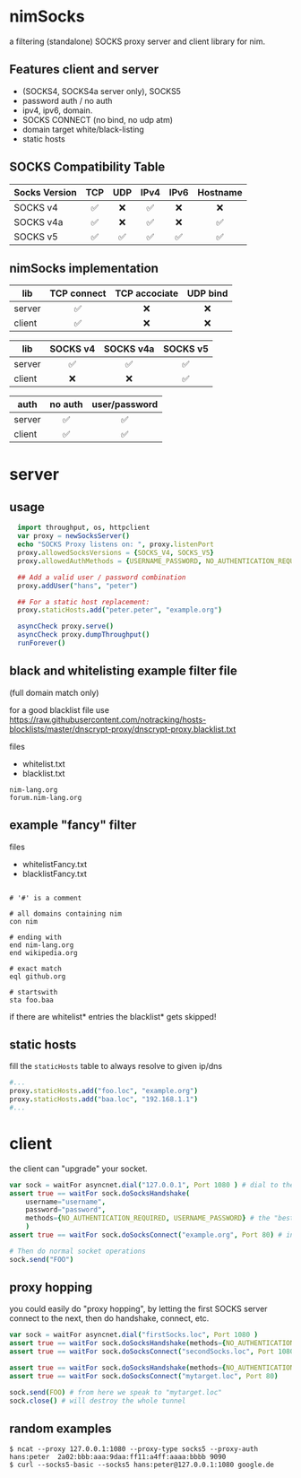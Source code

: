# nimSocks
a filtering (standalone) SOCKS proxy server and client library for nim.

## Features client and server
- (SOCKS4, SOCKS4a server only), SOCKS5 
- password auth / no auth
- ipv4, ipv6, domain.
- SOCKS CONNECT (no bind, no udp atm)
- domain target white/black-listing
- static hosts

## SOCKS Compatibility Table

| Socks Version | TCP | UDP | IPv4 | IPv6 | Hostname |
| --- | :---: | :---: | :---: | :---: | :---: |
| SOCKS v4 | ✅ | ❌ | ✅ | ❌ | ❌ |
| SOCKS v4a | ✅ | ❌ | ✅ | ❌ | ✅ |
| SOCKS v5 | ✅ | ✅ | ✅ | ✅ | ✅ |

## nimSocks implementation
| lib | TCP connect | TCP accociate | UDP bind |
| --- | :---: | :---: | :---: |
|server | ✅ | ❌ | ❌ |
|client | ✅ | ❌ | ❌ |

| lib | SOCKS v4 | SOCKS v4a | SOCKS v5 |
| --- | :---: | :---: | :---: |
|server | ✅ | ✅ | ✅ |
|client | ❌ | ❌ | ✅ |

| auth | no auth | user/password |
| --- | :---: | :---: |
|server | ✅ | ✅ |
|client | ✅ | ✅ |


# server
## usage

```nim
  import throughput, os, httpclient
  var proxy = newSocksServer()
  echo "SOCKS Proxy listens on: ", proxy.listenPort
  proxy.allowedSocksVersions = {SOCKS_V4, SOCKS_V5}
  proxy.allowedAuthMethods = {USERNAME_PASSWORD, NO_AUTHENTICATION_REQUIRED}

  ## Add a valid user / password combination
  proxy.addUser("hans", "peter")

  ## For a static host replacement:
  proxy.staticHosts.add("peter.peter", "example.org")

  asyncCheck proxy.serve()
  asyncCheck proxy.dumpThroughput()
  runForever()
```

## black and whitelisting example filter file 
(full domain match only)

for a good blacklist file use
https://raw.githubusercontent.com/notracking/hosts-blocklists/master/dnscrypt-proxy/dnscrypt-proxy.blacklist.txt

files 
- whitelist.txt
- blacklist.txt


```
nim-lang.org
forum.nim-lang.org
```


## example "fancy" filter 

files 
- whitelistFancy.txt
- blacklistFancy.txt


```

# '#' is a comment

# all domains containing nim
con nim

# ending with
end nim-lang.org
end wikipedia.org

# exact match
eql github.org

# startswith
sta foo.baa
```

if there are whitelist* entries
the blacklist* gets skipped!


## static hosts
fill the `staticHosts` table to always resolve to given ip/dns

```nim
#...
proxy.staticHosts.add("foo.loc", "example.org")
proxy.staticHosts.add("baa.loc", "192.168.1.1")
#...
```

# client
the client can "upgrade" your socket.

```nim
var sock = waitFor asyncnet.dial("127.0.0.1", Port 1080 ) # dial to the socks server 
assert true == waitFor sock.doSocksHandshake(
    username="username", 
    password="password", 
    methods={NO_AUTHENTICATION_REQUIRED, USERNAME_PASSWORD} # the "best" auth supported gets choosen by the server!
    ) 
assert true == waitFor sock.doSocksConnect("example.org", Port 80) # instruct the proxy to connect to target host (by tcp)

# Then do normal socket operations
sock.send("FOO")
```

## proxy hopping
you could easily do "proxy hopping", 
by letting the first SOCKS server connect to the next,
then do handshake, connect, etc.


```nim
var sock = waitFor asyncnet.dial("firstSocks.loc", Port 1080 )
assert true == waitFor sock.doSocksHandshake(methods={NO_AUTHENTICATION_REQUIRED})
assert true == waitFor sock.doSocksConnect("secondSocks.loc", Port 1080) 

assert true == waitFor sock.doSocksHandshake(methods={NO_AUTHENTICATION_REQUIRED})
assert true == waitFor sock.doSocksConnect("mytarget.loc", Port 80) 

sock.send(FOO) # from here we speak to "mytarget.loc"
sock.close() # will destroy the whole tunnel
```
 
## random examples
```
$ ncat --proxy 127.0.0.1:1080 --proxy-type socks5 --proxy-auth hans:peter  2a02:bbb:aaa:9daa:ff11:a4ff:aaaa:bbbb 9090
$ curl --socks5-basic --socks5 hans:peter@127.0.0.1:1080 google.de
```
